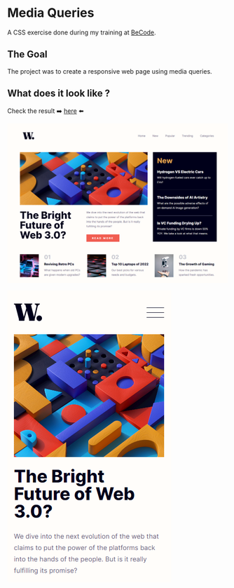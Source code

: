 # Media Queries

A CSS exercise done during my training at [BeCode](https://becode.org/all-trainings/pedagogical-framework-junior-developer/).

## The Goal

The project was to create a responsive web page using media queries.  


## What does it look like ?

Check the result ➡️ [here](https://dystrima.github.io/Media-Queries/) ⬅️

![](Result.PNG)

![](Mobile-version.PNG)